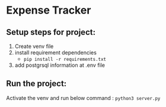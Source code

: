 # Expense Tracker
## Setup steps for project:
1. Create venv file
2. install requirement dependencies 
    - `pip install -r requirements.txt`
3. add postgrsql information at .env file

## Run the project:
Activate the venv and run below command :
`python3 server.py`
